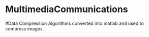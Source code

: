 # MultimediaCommunications
#Data Compression Algorithms converted into matlab and used to compress images.
